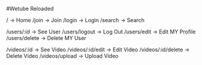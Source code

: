 #Wetube Reloaded

/ -> Home
/join -> Join
/login -> Login
/search -> Search

/users/:id -> See User
/users/logout -> Log Out
/users/edit -> Edit MY Profile
/users/delete -> Delete MY User

/videos/:id -> See Video
/videos/:id/edit -> Edit Video
/videos/:id/delete -> Delete Video
/videos/upload -> Upload Video
